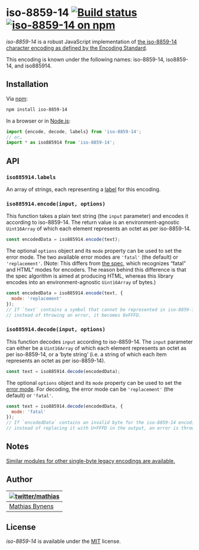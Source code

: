 # iso-8859-14 [![Build status](https://github.com/mathiasbynens/iso-8859-14/workflows/run-checks/badge.svg)](https://github.com/mathiasbynens/iso-8859-14/actions?query=workflow%3Arun-checks) [![iso-8859-14 on npm](https://img.shields.io/npm/v/iso-8859-14)](https://www.npmjs.com/package/iso-8859-14)

_iso-8859-14_ is a robust JavaScript implementation of [the iso-8859-14 character encoding as defined by the Encoding Standard](https://encoding.spec.whatwg.org/#iso-8859-14).

This encoding is known under the following names: iso-8859-14, iso8859-14, and iso885914.

## Installation

Via [npm](https://www.npmjs.com/):

```bash
npm install iso-8859-14
```

In a browser or in [Node.js](https://nodejs.org/):

```js
import {encode, decode, labels} from 'iso-8859-14';
// or…
import * as iso885914 from 'iso-8859-14';
```

## API

### `iso885914.labels`

An array of strings, each representing a [label](https://encoding.spec.whatwg.org/#label) for this encoding.

### `iso885914.encode(input, options)`

This function takes a plain text string (the `input` parameter) and encodes it according to iso-8859-14. The return value is an environment-agnostic `Uint16Array` of which each element represents an octet as per iso-8859-14.

```js
const encodedData = iso885914.encode(text);
```

The optional `options` object and its `mode` property can be used to set the error mode. The two available error modes are `'fatal'` (the default) or `'replacement'`. (Note: This differs from [the spec](https://encoding.spec.whatwg.org/#error-mode), which recognizes “fatal” and HTML” modes for encoders. The reason behind this difference is that the spec algorithm is aimed at producing HTML, whereas this library encodes into an environment-agnostic `Uint16Array` of bytes.)

```js
const encodedData = iso885914.encode(text, {
  mode: 'replacement'
});
// If `text` contains a symbol that cannot be represented in iso-8859-14,
// instead of throwing an error, it becomes 0xFFFD.
```

### `iso885914.decode(input, options)`

This function decodes `input` according to iso-8859-14. The `input` parameter can either be a `Uint16Array` of which each element represents an octet as per iso-8859-14, or a ‘byte string’ (i.e. a string of which each item represents an octet as per iso-8859-14).

```js
const text = iso885914.decode(encodedData);
```

The optional `options` object and its `mode` property can be used to set the [error mode](https://encoding.spec.whatwg.org/#error-mode). For decoding, the error mode can be `'replacement'` (the default) or `'fatal'`.

```js
const text = iso885914.decode(encodedData, {
  mode: 'fatal'
});
// If `encodedData` contains an invalid byte for the iso-8859-14 encoding,
// instead of replacing it with U+FFFD in the output, an error is thrown.
```

## Notes

[Similar modules for other single-byte legacy encodings are available.](https://www.npmjs.com/browse/keyword/legacy-encoding)

## Author

| [![twitter/mathias](https://gravatar.com/avatar/24e08a9ea84deb17ae121074d0f17125?s=70)](https://twitter.com/mathias "Follow @mathias on Twitter") |
|---|
| [Mathias Bynens](https://mathiasbynens.be/) |

## License

_iso-8859-14_ is available under the [MIT](https://mths.be/mit) license.
